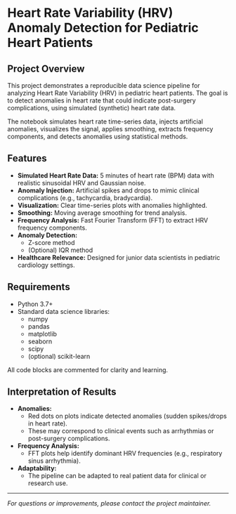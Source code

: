# Heart Rate Variability (HRV) Anomaly Detection for Pediatric Heart Patients

## Project Overview
This project demonstrates a reproducible data science pipeline for analyzing Heart Rate Variability (HRV) in pediatric heart patients. The goal is to detect anomalies in heart rate that could indicate post-surgery complications, using simulated (synthetic) heart rate data.

The notebook simulates heart rate time-series data, injects artificial anomalies, visualizes the signal, applies smoothing, extracts frequency components, and detects anomalies using statistical methods.

## Features
- **Simulated Heart Rate Data:** 5 minutes of heart rate (BPM) data with realistic sinusoidal HRV and Gaussian noise.
- **Anomaly Injection:** Artificial spikes and drops to mimic clinical complications (e.g., tachycardia, bradycardia).
- **Visualization:** Clear time-series plots with anomalies highlighted.
- **Smoothing:** Moving average smoothing for trend analysis.
- **Frequency Analysis:** Fast Fourier Transform (FFT) to extract HRV frequency components.
- **Anomaly Detection:**
  - Z-score method
  - (Optional) IQR method
- **Healthcare Relevance:** Designed for junior data scientists in pediatric cardiology settings.

## Requirements
- Python 3.7+
- Standard data science libraries:
  - numpy
  - pandas
  - matplotlib
  - seaborn
  - scipy
  - (optional) scikit-learn

All code blocks are commented for clarity and learning.

## Interpretation of Results
- **Anomalies:**
  - Red dots on plots indicate detected anomalies (sudden spikes/drops in heart rate).
  - These may correspond to clinical events such as arrhythmias or post-surgery complications.
- **Frequency Analysis:**
  - FFT plots help identify dominant HRV frequencies (e.g., respiratory sinus arrhythmia).
- **Adaptability:**
  - The pipeline can be adapted to real patient data for clinical or research use.

---

*For questions or improvements, please contact the project maintainer.* 
